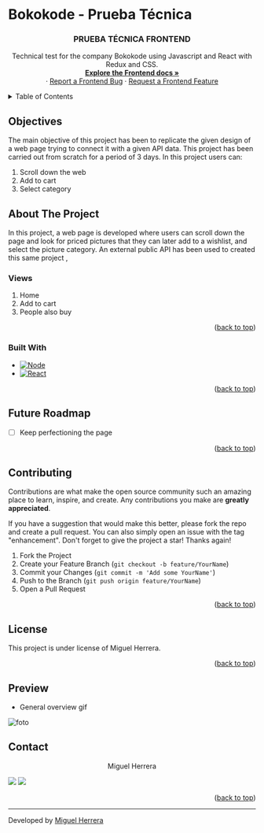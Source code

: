 # Bokokode - Prueba Técnica

 <h3 align="center">PRUEBA TÉCNICA FRONTEND</h3>

  <p align="center">
    Technical test for the company Bokokode using Javascript and React with Redux and CSS.
    <br />
    <a href="https://github.com/miguelherreravillanueva/PruebaTech_Bokokode"><strong>Explore the Frontend docs »</strong></a>
    <br />
    ·
    <a href="https://github.com/miguelherreravillanueva/PruebaTech_Bokokode/issues">Report a Frontend Bug</a>
    ·
    <a href="https://github.com/miguelherreravillanueva/PruebaTech_Bokokode/issues">Request a Frontend Feature</a>
    </p>
</div>



<!-- TABLE OF CONTENTS -->
<details>
  <summary>Table of Contents</summary>
  <ol>
        <li><a href="#objectives">Objectives</a></li>
    <li>
      <a href="#about-the-project">About The Project</a>
      <ul>
        <li><a href="#endpoints">Views</a></li>
         <li><a href="#built-with">Built With</a></li>
      </ul>   
    </li>
    <li><a href="#future-roadmap">Future Roadmap</a></li>
    <li><a href="#contributing">Contributing</a></li>
    <li><a href="#license">License</a></li>
    <li><a href="#acknowledgments">Acknowledgments</a></li>
    <li><a href="#contact">Contact</a></li>
  </ol>
</details>

<!-- ABOUT THE OBJECTIVES -->
## Objectives
The main objective of this project has been to replicate the given design of a web page trying to connect it with a given API data.
This project has been carried out from scratch for a period of 3 days.
In this project users can: 
<objectives>
  <ol>
    <li>Scroll down the web</li>
    <li>Add to cart</a></li>
    <li>Select category</a></li>
</ol>
</objectives>


<!-- ABOUT THE PROJECT -->
## About The Project

In this project, a web page is developed where users can scroll down the page and look for priced pictures that they can later add to a wishlist, and select the picture category. An external public API has been used to created this same project <a href="https://drive.google.com/file/d/1lHnunPH2AyrA77--7_pyrrDmawkdALk_/view"></a>, 


### Views

<views>
 
  <ol>
    <li>Home</a></li>
    <li>Add to cart</a></li>
    <li>People also buy</a></li>
  </ol>
</views>


<p align="right">(<a href="#readme-top">back to top</a>)</p>


### Built With

* [![Node][Node.JS]][Node.JS-url]
* [![React][React]][React-url]


<p align="right">(<a href="#readme-top">back to top</a>)</p>


<!-- FUTURE -->
## Future Roadmap

- [ ] Keep perfectioning the page


<p align="right">(<a href="#readme-top">back to top</a>)</p>



<!-- CONTRIBUTING -->
## Contributing

Contributions are what make the open source community such an amazing place to learn, inspire, and create. Any contributions you make are **greatly appreciated**.

If you have a suggestion that would make this better, please fork the repo and create a pull request. You can also simply open an issue with the tag "enhancement".
Don't forget to give the project a star! Thanks again!

1. Fork the Project
2. Create your Feature Branch (`git checkout -b feature/YourName`)
3. Commit your Changes (`git commit -m 'Add some YourName'`)
4. Push to the Branch (`git push origin feature/YourName`)
5. Open a Pull Request

<p align="right">(<a href="#readme-top">back to top</a>)</p>



<!-- LICENSE -->
## License

This project is under license of Miguel Herrera.

<p align="right">(<a href="#readme-top">back to top</a>)</p>



<!-- PREVIEW -->
## Preview 

- General overview gif

![foto](./src/assets/b2fa5531-8506-42c1-94b8-720875686632.gif)



<!-- CONTACT -->
## Contact 

  <p align="center">
Miguel Herrera

<a href = "mailto:mirkouda@gmail.com"><img src="https://img.shields.io/badge/-Gmail-%23333?style=for-the-badge&logo=gmail&logoColor=white" target="_blank"></a>
    <a href="https://www.linkedin.com/in/mherrevi/" target="_blank"><img src="https://img.shields.io/badge/-LinkedIn-%230077B5?style=for-the-badge&logo=linkedin&logoColor=white" target="_blank"></a> 
</p>
<p align="right">(<a href="#readme-top">back to top</a>)</p>

---

Developed by [Miguel Herrera](https://github.com/miguelherreravillanueva)



<!-- MARKDOWN LINKS & IMAGES -->
<!-- https://www.markdownguide.org/basic-syntax/#reference-style-links -->

[linkedin-shield]: https://img.shields.io/badge/-LinkedIn-black.svg?style=for-the-badge&logo=linkedin&colorB=555
[linkedin-url]: https://linkedin.com/in/sergiocano-dev
[product-screenshot]: images/screenshot.png
[Next.js]: https://img.shields.io/badge/next.js-000000?style=for-the-badge&logo=nextdotjs&logoColor=white
[Next-url]: https://nextjs.org/
[React.js]: https://img.shields.io/badge/React-20232A?style=for-the-badge&logo=react&logoColor=61DAFB
[React-url]: https://reactjs.org/
[Vue.js]: https://img.shields.io/badge/Vue.js-35495E?style=for-the-badge&logo=vuedotjs&logoColor=4FC08D
[Vue-url]: https://vuejs.org/
[Angular.io]: https://img.shields.io/badge/Angular-DD0031?style=for-the-badge&logo=angular&logoColor=white
[Angular-url]: https://angular.io/
[JWT]: https://img.shields.io/badge/JWT-black?style=for-the-badge&logo=JSON%20web%20tokens
[JWT-url]: https://jwt.io/
[Vercel]: https://img.shields.io/badge/vercel-%23000000.svg?style=for-the-badge&logo=vercel&logoColor=white
[Vercel-url]: https://vercel.com/
[MongoDB]: https://img.shields.io/badge/MongoDB-%234ea94b.svg?style=for-the-badge&logo=mongodb&logoColor=white
[MongoDB-url]: https://www.mongodb.com/es
[Express.js]: https://img.shields.io/badge/express.js-%23404d59.svg?style=for-the-badge&logo=express&logoColor=%2361DAFB
[Express.js-url]: https://expressjs.com/
[Node.JS]: https://img.shields.io/badge/node.js-6DA55F?style=for-the-badge&logo=node.js&logoColor=white
[Node.JS-url]: https://nodejs.org/en/
[SASS]: https://img.shields.io/badge/SASS-pink?style=for-the-badge&logo=SASS&logoColor=white
[SASS-url]: https://sass-lang.com/
[React]: https://img.shields.io/badge/React-219ebc?style=for-the-badge&logo=React&typoColor=fedcba&logoColor=white
[React-url]: https://es.reactjs.org/


[Postman]: https://img.shields.io/badge/Postman-FF6C37?style=for-the-badge&logo=postman&logoColor=white
[Postman-url]: https://www.postman.com/
